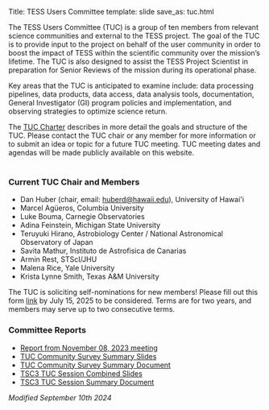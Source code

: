 Title: TESS Users Committee
template: slide
save_as: tuc.html

The TESS Users Committee (TUC) is a group of ten members from relevant science communities and external to the TESS project. The goal of the TUC is to provide input to the project on behalf of the user community in order to boost the impact of TESS within the scientific community over the mission’s lifetime. The TUC is also designed to assist the TESS Project Scientist in preparation for Senior Reviews of the mission during its operational phase.

Key areas that the TUC is anticipated to examine include: data processing pipelines, data products, data access, data analysis tools, documentation, General Investigator (GI) program policies and implementation, and observing strategies to optimize science return.

The [TUC Charter](data/TUC/TESS_Users_Committee_Charter_2023Aug15.pdf) describes in more detail the goals and structure of the TUC. Please contact the TUC chair or any member for more information or to submit an idea or topic for a future TUC meeting. TUC meeting dates and agendas will be made publicly available on this website.
<br></br>


### Current TUC Chair and Members
- Dan Huber (chair, email: huberd@hawaii.edu), University of Hawai'i
- Marcel Agüeros, Columbia University
- Luke Bouma, Carnegie Observatories
- Adina Feinstein, Michigan State University
- Teruyuki Hirano, Astrobiology Center / National Astronomical Observatory of Japan
- Savita Mathur, Instituto de Astrofisica de Canarias
- Armin Rest, STScI/JHU
- Malena Rice, Yale University
- Krista Lynne Smith, Texas A&M University


The TUC is soliciting self-nominations for new members! Please fill out this form [link](https://forms.gle/MrosBrn25aMmFGws9) by July 15, 2025 to be considered. Terms are for two years, and members may serve up to two consecutive terms.

### Committee Reports
<ul>
<li><a href="data/TUC/TESS-Users-Committee-Meeting-Report-1-240308.pdf" target='blank'>Report from November 08, 2023 meeting</a></li>

<li><a href="data/TUC/TUC-Community-Survey-Summary-Part-1.pdf" target='blank'>TUC Community Survey Summary Slides</a></li>

<li><a href="data/TUC/TUC-Community-Survey-Summary-Part-2.pdf" target='blank'>TUC Community Survey Summary Document</a></li>

<li><a href="data/TUC/TSC3-TUC-Session-Combined.pdf" target='blank'>TSC3 TUC Session Combined Slides</a></li>

<li><a href="data/TUC/TSC3_TUC_Session_Summary_240829.pdf" target='blank'>TSC3 TUC Session Summary Document</a></li>

</ul>


*Modified September 10th 2024*
